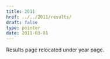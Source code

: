 ```yaml
---
title: 2011
href: ../../2011/results/
draft: false
type: pointer
date: 2011-03-01
---
```


Results page relocated under year page.
